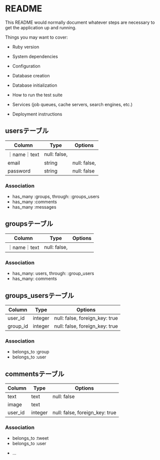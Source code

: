 # README

This README would normally document whatever steps are necessary to get the
application up and running.

Things you may want to cover:

* Ruby version

* System dependencies

* Configuration

* Database creation

* Database initialization

* How to run the test suite

* Services (job queues, cache servers, search engines, etc.)

* Deployment instructions

## usersテーブル
|Column|Type|Options|
|------|----|-------|
｜name｜text|null: false,
|email|string|null: false, 
|password|string|null: false

### Association
- has_many :groups, through: :groups_users
- has_many :comments
- has_many :messages


## groupsテーブル
|Column|Type|Options|
|------|----|-------|
｜name｜text|null: false,

### Association
- has_many: users, through: :group_users
- has_many: comments

## groups_usersテーブル

|Column|Type|Options|
|------|----|-------|
|user_id|integer|null: false, foreign_key: true|
|group_id|integer|null: false, foreign_key: true|

### Association
- belongs_to :group
- belongs_to :user

## commentsテーブル
|Column|Type|Options|
|------|----|-------|
|text|text|null: false|
|image|text|
|user_id|integer|null: false, foreign_key: true|

### Association
- belongs_to :tweet
- belongs_to :user
* ...

